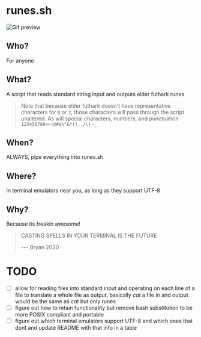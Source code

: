 # runes.sh

![Gif preview](./assets/preview.gif)

## Who?

For anyone

## What?

A script that reads standard string input and outputs elder futhark runes

> Note that because elder futhark doesn't have representative characters for `Q` or `Z`, those characters will pass through the script unaltered. As will special characters, numbers, and punctuation `123456789<>!@#$%^&*(),./\|~_`

## When?

ALWAYS, pipe everything into runes.sh

## Where?

In terminal emulators near you, as long as they support UTF-8

## Why?

Because its freakin awesome!

> CASTING SPELLS IN YOUR TERMINAL IS THE FUTURE
>
> --- Bryan 2020

# TODO

- [ ] allow for reading files into standard input and operating on each line of a file to translate a whole file as output. basically *cat* a file in and output would be the same as *cat* but only runes
- [ ] figure out how to retain functionality but remove bash substitution to be more POSIX compliant and portable
- [ ] figure out which terminal emulators support UTF-8 and which ones that dont and update README with that info in a table
